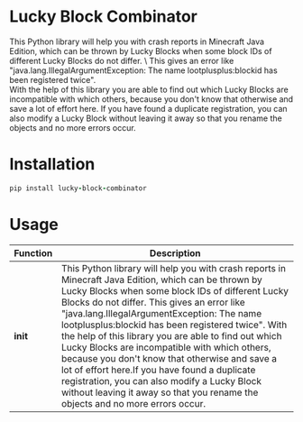 # Lucky Block Combinator
This Python library will help you with crash reports in Minecraft Java Edition, which can be thrown by Lucky Blocks when some block IDs of different Lucky Blocks do not differ. \ This gives an error like "java.lang.IllegalArgumentException: The name lootplusplus:blockid has been registered twice". \
With the help of this library you are able to find out which Lucky Blocks are incompatible with which others, because you don't know that otherwise and save a lot of effort here. 
If you have found a duplicate registration, you can also modify a Lucky Block without leaving it away so that you rename the objects and no more errors occur.

# Installation
```ruby
pip install lucky-block-combinator
```

# Usage

| Function | Description |
| ----- | ----- |
| __init__ | This Python library will help you with crash reports in Minecraft Java Edition, which can be thrown by Lucky Blocks when some block IDs of different Lucky Blocks do not differ. This gives an error like "java.lang.IllegalArgumentException: The name lootplusplus:blockid has been registered twice". With the help of this library you are able to find out which Lucky Blocks are incompatible with which others, because you don't know that otherwise and save a lot of effort here.If you have found a duplicate registration, you can also modify a Lucky Block without leaving it away so that you rename the objects and no more errors occur. |
